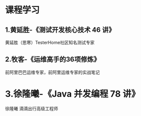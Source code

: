 # 课程学习

## 1.黄延胜-《测试开发核心技术 46 讲》

黄延胜（思寒）TesterHome社区知名测试专家

## 2.牧客-《运维高手的36项修炼》

前阿里巴巴运维专家，前阿里运维专家的实战笔记

# 3.徐隆曦-《Java 并发编程 78 讲》

徐隆曦  滴滴出行高级工程师

